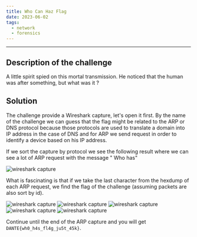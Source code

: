 ```yaml
---
title: Who Can Haz Flag
date: 2023-06-02
tags:
  - network
  - forensics
---
```


___

## Description of the challenge

A little spirit spied on this mortal transmission. He noticed that the human was after something, but what was it ?

## Solution

The challenge provide a Wireshark capture, let's open it first.
By the name of the challenge we can guess that the flag might be related to the ARP or DNS protocol because those
protocols
are used to translate a domain into IP address in the case of DNS and for
ARP we send request in order to identify a device based on his IP address.

If we sort the capture by protocol we see the following result where we can see a lot of ARP request with the message "
Who has"

![wireshark capture](/images/dantectf_2023/whoCanARP.png)

What is fascinating is that if we take the last character from the hexdump of each ARP request, we find the
flag of the challenge (assuming packets are also sort by id).

![wireshark capture](/images/dantectf_2023/arp0.png)
![wireshark capture](/images/dantectf_2023/arp1.png)
![wireshark capture](/images/dantectf_2023/arp2.png)
![wireshark capture](/images/dantectf_2023/arp3.png)
![wireshark capture](/images/dantectf_2023/arp4.png)

Continue until the end of the ARP capture and you will get `DANTE{wh0_h4s_fl4g_ju5t_45k}`.